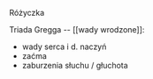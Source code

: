 Różyczka

Triada Gregga -- [[wady wrodzone]]:
- wady serca i d. naczyń
- zaćma
- zaburzenia słuchu / głuchota